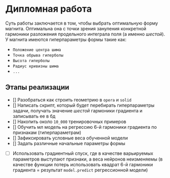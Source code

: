 # Дипломная работа
Суть работы заключается в том, чтобы выбрать оптимальную форму магнита. Оптимальна она с точки зрения зануления конкретной гармоники разложения продельного интеграла поля (а именно *шестой*).
У магнита имеются гиперпараметры формы такие как:

- ```Положение центра шима```
- ```Точка обрыва гиперболы```
- ```Высота гиперболы```
- ```Радиус кривизны шима```
- ```...```

## Этапы реализации
- [] Разобраться как строить геометрию в ```opera``` и ```solid```
- [] Написать скрипт, который будет перебирать гиперпараметры задачи, получать значение *шестой* гармоники градиента и записывать ее в бд
- [] Накопить около ```10_000``` тренировочных примеров
- [] Обучить мл модель на регрессию 6-й гармоники градиента по признакам (гиперпараметрам)
- [] Зафиксировать условные веса обученной модели
- [] Задать различные начальные параметры формы
- [ ] Использовать градиентный спуск, где в качестве варьируемых параметров выступают признаки, а веса нейронов неизменяемы (в качестве функции потерь использовать квадрат 6-й гармоники градиента = результат ```model.predict``` регрессионной модели)

